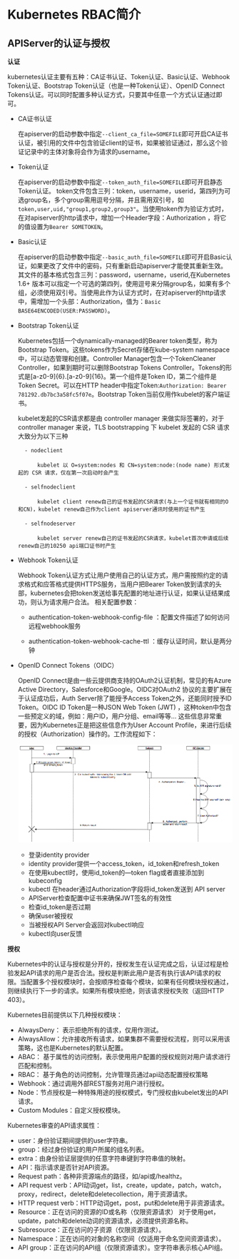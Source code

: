 # Kubernetes RBAC简介 #

## APIServer的认证与授权 ##

**认证**

kubernetes认证主要有五种：CA证书认证、Token认证、Basic认证、Webhook Token认证、Bootstrap Token认证（也是一种Token认证）、OpenID Connect Tokens认证。可以同时配置多种认证方式，只要其中任意一个方式认证通过即可。

- CA证书认证

	在apiserver的启动参数中指定`--client_ca_file=SOMEFILE`即可开启CA证书认证，被引用的文件中包含验证client的证书，如果被验证通过，那么这个验证记录中的主体对象将会作为请求的username。

- Token认证

	在apiserver的启动参数中指定`--token_auth_file=SOMEFILE`即可开启静态Token认证。 token文件包含三列：token，username，userid，第四列为可选group名，多个group需用逗号分隔，并且需用双引号，如`token,user,uid,"group1,group2,group3"`。当使用token作为验证方式时，在对apiserver的http请求中，增加一个Header字段：Authorization ，将它的值设置为`Bearer SOMETOKEN`。

- Basic认证

	在apiserver的启动参数中指定`--basic_auth_file=SOMEFILE`即可开启Basic认证，如果更改了文件中的密码，只有重新启动apiserver才能使其重新生效。其文件的基本格式包含三列：password，username，userid,在Kubernetes 1.6+ 版本可以指定一个可选的第四列，使用逗号来分隔group名，如果有多个组，必须使用双引号。当使用此作为认证方式时，在对apiserver的http请求中，需增加一个头部：Authorization，值为：`Basic BASE64ENCODED(USER:PASSWORD)`。

- Bootstrap Token认证

	Kubernetes包括一个dynamically-managed的Bearer token类型，称为Bootstrap Token。这些tokens作为Secret存储在kube-system namespace中，可以动态管理和创建。Controller Manager包含一个TokenCleaner Controller，如果到期时可以删除Bootstrap Tokens Controller。Tokens的形式是[a-z0-9]{6}.[a-z0-9]{16}。第一个组件是Token ID，第二个组件是Token Secret。可以在HTTP header中指定Token:`Authorization: Bearer 781292.db7bc3a58fc5f07e`。Bootstrap Token当前仅用作kubelet的客户端证书。

	kubelet发起的CSR请求都是由 controller manager 来做实际签署的，对于 controller manager 来说，TLS bootstrapping 下 kubelet 发起的 CSR 请求大致分为以下三种

		- nodeclient
		
			kubelet 以 O=system:nodes 和 CN=system:node:(node name) 形式发起的 CSR 请求，仅在第一次启动时会产生

		- selfnodeclient
		
			kubelet client renew自己的证书发起的CSR请求(与上一个证书就有相同的O和CN)，kubelet renew自己作为client apiserver通讯时使用的证书产生

		- selfnodeserver
		
			kubelet server renew自己的证书发起的CSR请求，kubelet首次申请或后续renew自己的10250 api端口证书时产生

- Webhook Token认证

	Webhook Token认证方式让用户使用自己的认证方式，用户需按照约定的请求格式和应答格式提供HTTPS服务，当用户把Bearer Token放到请求的头部，kubernetes会把token发送给事先配置的地址进行认证，如果认证结果成功，则认为请求用户合法。 相关配置参数：

	- authentication-token-webhook-config-file ：配置文件描述了如何访问远程webhook服务

	- authentication-token-webhook-cache-ttl ：缓存认证时间，默认是两分钟 


- OpenID Connect Tokens（OIDC）

	OpenID Connect是由一些云提供商支持的OAuth2认证机制，常见的有Azure Active Directory，Salesforce和Google。OIDC对OAuth2 协议的主要扩展在于认证成功后，Auth Server除了能授予Access Token之外，还能同时授予ID Token。OIDC ID Token是一种JSON Web Token (JWT) ，这种token中包含一些预定义的域，例如：用户ID，用户分组、email等等… 这些信息非常重要，因为Kubernetes正是把这些信息作为User Account Profile，来进行后续的授权（Authorization）操作的。工作流程如下：

	![](img/oidc.png)

	- 登录identity provider
	- identity provider提供一个access_token，id_token和refresh_token
	- 在使用kubectl时，使用id_token的—token flag或者直接添加到kubeconfig
	- kubectl 在header通过Authorization字段将id_token发送到 API server
	- APIServer检查配置中证书来确保JWT签名的有效性
	- 检查id_token是否过期
	- 确保user被授权
	- 当被授权API Server会返回对kubectl响应
	- kubectl向user反馈
	

**授权**

Kubernetes中的认证与授权是分开的，授权发生在认证完成之后，认证过程是检验发起API请求的用户是否合法。授权是判断此用户是否有执行该API请求的权限。当配置多个授权模块时，会按顺序检查每个模块，如果有任何模块授权通过，则继续执行下一步的请求。如果所有模块拒绝，则该请求授权失败（返回HTTP 403）。

Kubernetes目前提供以下几种授权模块：

- AlwaysDeny： 表示拒绝所有的请求，仅用作测试。
- AlwaysAllow：允许接收所有请求，如果集群不需要授权流程，则可以采用该策略，这也是Kubernetes的默认配置。
- ABAC： 基于属性的访问控制，表示使用用户配置的授权规则对用户请求进行匹配和控制。
- RBAC：  基于角色的访问控制，允许管理员通过api动态配置授权策略
- Webhook：通过调用外部REST服务对用户进行授权。
- Node：节点授权是一种特殊用途的授权模式，专门授权由kubelet发出的API请求。
- Custom Modules：自定义授权模块。

Kubernetes审查的API请求属性：

- user：身份验证期间提供的user字符串。
- group：经过身份验证的用户所属的组名列表。
- extra：由身份验证层提供的任意字符串键到字符串值的映射。
- API：指示请求是否针对API资源。
- Request path：各种非资源端点的路径，如/api或/healthz。
- API request verb：API动词get，list，create，update，patch，watch，proxy，redirect，delete和deletecollection，用于资源请求。
- HTTP request verb：HTTP动词get，post，put和delete用于非资源请求。
- Resource：正在访问的资源的ID或名称（仅限资源请求） 对于使用get，update，patch和delete动词的资源请求，必须提供资源名称。
- Subresource：正在访问的子资源（仅限资源请求）。
- Namespace：正在访问的对象的名称空间（仅适用于命名空间资源请求）。
- API group：正在访问的API组（仅限资源请求）。空字符串表示核心API组。

